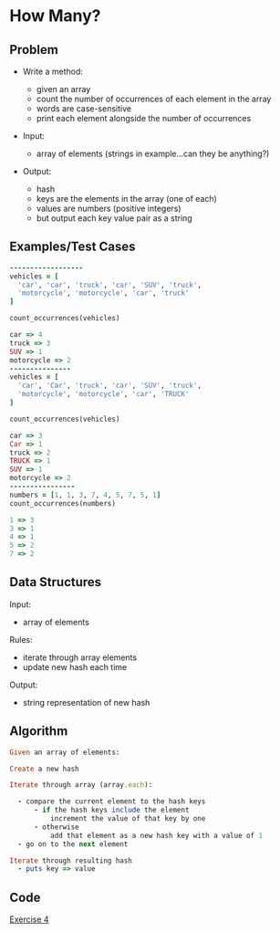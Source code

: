 # How Many?

## Problem

- Write a method:
  - given an array
  - count the number of occurrences of each element in the array
  - words are case-sensitive
  - print each element alongside the number of occurrences

- Input:
  - array of elements (strings in example...can they be anything?)

- Output:
  - hash
  - keys are the elements in the array (one of each)
  - values are numbers (positive integers)
  - but output each key value pair as a string

## Examples/Test Cases
```ruby
------------------
vehicles = [
  'car', 'car', 'truck', 'car', 'SUV', 'truck',
  'motorcycle', 'motorcycle', 'car', 'truck'
]

count_occurrences(vehicles)

car => 4
truck => 3
SUV => 1
motorcycle => 2
---------------
vehicles = [
  'car', 'Car', 'truck', 'car', 'SUV', 'truck',
  'motorcycle', 'motorcycle', 'car', 'TRUCK'
]

count_occurrences(vehicles)

car => 3
Car => 1
truck => 2
TRUCK => 1
SUV => 1
motorcycle => 2
----------------
numbers = [1, 1, 3, 7, 4, 5, 7, 5, 1]
count_occurrences(numbers)

1 => 3
3 => 1
4 => 1
5 => 2
7 => 2
```

## Data Structures

Input:
  - array of elements 

Rules:
  - iterate through array elements
  - update new hash each time

Output:
  - string representation of new hash

## Algorithm
```ruby
Given an array of elements:

Create a new hash

Iterate through array (array.each):

  - compare the current element to the hash keys
      - if the hash keys include the element
          increment the value of that key by one
      - otherwise
          add that element as a new hash key with a value of 1
  - go on to the next element

Iterate through resulting hash
  - puts key => value
```
## Code

[Exercise 4](/exercise_4.rb)
